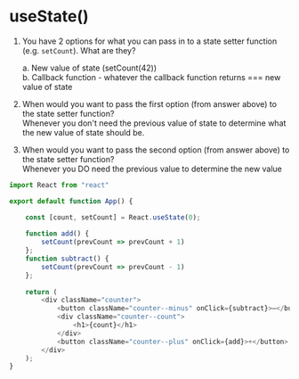 # useState()
1. You have 2 options for what you can pass in to a
   state setter function (e.g. `setCount`). What are they?
   
   a. New value of state (setCount(42))  
   b. Callback function - whatever the callback function returns === new value of state


2. When would you want to pass the first option (from answer
   above) to the state setter function?  
   Whenever you don't need the previous value of state to determine what the new value of state should be.


3. When would you want to pass the second option (from answer
   above) to the state setter function?  
   Whenever you DO need the previous value to determine the new value

```javascript
import React from "react"

export default function App() {

    const [count, setCount] = React.useState(0);
    
    function add() {
        setCount(prevCount => prevCount + 1)
    };    
    function subtract() {
        setCount(prevCount => prevCount - 1)
    };
    
    return (
        <div className="counter">
            <button className="counter--minus" onClick={subtract}>–</button>
            <div className="counter--count">
                <h1>{count}</h1>
            </div>
            <button className="counter--plus" onClick={add}>+</button>
        </div>
    );
}
```